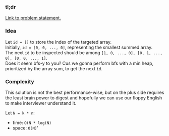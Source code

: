 ### tl;dr

[Link to problem statement.](https://leetcode.com/problems/find-the-kth-smallest-sum-of-a-matrix-with-sorted-rows/)

### Idea

Let `id = []` to store the index of the targeted array.  
Initially, `id = [0, 0, ..., 0]`, representing the smallest summed array.  
The next `id` to be inspected should be among `[1, 0, ..., 0], [0, 1, ..., 0], [0, 0, ..., 1]`.  
Does it seem bfs-y to you? Cus we gonna perform bfs with a min heap, prioritized by the array sum, to get the next `id`.

### Complexity

This solution is not the best performance-wise, but on the plus side requires the least brain power to digest and hopefully we can use our floppy English to make interviewer understand it.  

Let `N = k * n`:
- time: `O(N * log(N)`
- space: `O(N)`'
